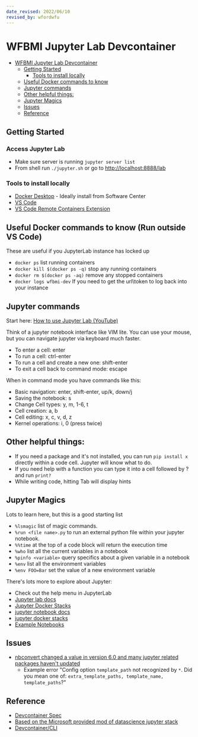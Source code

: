 ```yaml
---
date_revised: 2022/06/10
revised_by: wfordwfu
---
```


# WFBMI Jupyter Lab Devcontainer

- [WFBMI Jupyter Lab Devcontainer](#wfbmi-jupyter-lab-devcontainer)
  - [Getting Started](#getting-started)
    - [Tools to install locally](#tools-to-install-locally)
  - [Useful Docker commands to know](#useful-docker-commands-to-know)
  - [Jupyter commands](#jupyter-commands)
  - [Other helpful things:](#other-helpful-things)
  - [Jupyter Magics](#jupyter-magics)
  - [Issues](#issues)
  - [Reference](#reference)

## Getting Started

### Access Jupyter Lab

- Make sure server is running `jupyter server list`
- From shell run `./jupyter.sh` or go to [http://localhost:8888/lab](http://localhost:8888/lab)

### Tools to install locally

- [Docker Desktop](https://www.docker.com/products/docker-desktop/) - Ideally install from Software Center
- [VS Code](https://code.visualstudio.com/download)
- [VS Code Remote Containers Extension](https://marketplace.visualstudio.com/items?itemName=ms-vscode-remote.remote-containers)

## Useful Docker commands to know (Run outside VS Code)

These are useful if you JupyterLab instance has locked up

- `docker ps` list running containers
- `docker kill $(docker ps -q)` stop any running containers
- `docker rm $(docker ps -aq)` remove any stopped containers
- `docker logs wfbmi-dev` If you need to get the url\token to log back into your instance

## Jupyter commands

Start here: [How to use Jupyter Lab (YouTube)](https://www.youtube.com/watch?v=A5YyoCKxEOU)

Think of a jupyter notebook interface like VIM lite.  You can use your mouse, but you can navigate jupyter via keyboard much faster.

- To enter a cell: enter
- To run a cell: ctrl-enter
- To run a cell and create a new one: shift-enter
- To exit a cell back to command mode: escape

When in command mode you have commands like this:

- Basic navigation: enter, shift-enter, up/k, down/j
- Saving the notebook: s
- Change Cell types: y, m, 1-6, t
- Cell creation: a, b
- Cell editing: x, c, v, d, z
- Kernel operations: i, 0 (press twice)

## Other helpful things:

- If you need a package and it's not installed, you can run `pip install x` directly within a code cell.  Jupyter will know what to do.
- If you need help with a function you can type it into a cell followed by ? and run `print?`
- While writing code, hitting Tab will display hints

## Jupyter Magics

Lots to learn here, but this is a good starting list

- `%lsmagic` list of magic commands.
- `%run <file name>.py` to run an external python file within your jupyter notebook.
- `%%time` at the top of a code block will return the execution time
- `%who` list all the current variables in a notebook
- `%pinfo <variable>` query specifics about a given variable in a notebook
- `%env` list all the environment variables
- `%env FOO=Bar` set the value of a new environment variable


There's lots more to explore about Jupyter:

- Check out the help menu in JupyterLab
- [Jupyter lab docs](https://jupyterlab.readthedocs.io/en/stable/getting_started/overview.html)
- [Jupyter Docker Stacks](https://jupyter-docker-stacks.readthedocs.io/en/latest/index.html)
- [jupyter notebook docs](https://jupyter-notebook.readthedocs.io/en/stable/index.html)
- [jupyter docker stacks](https://jupyter-docker-stacks.readthedocs.io/en/latest/index.html)
- [Example Notebooks](https://nbviewer.jupyter.org/github/jupyter/notebook/tree/master/docs/source/examples/Notebook/)

## Issues

- [nbconvert changed a value in version 6.0 and many jupyter related packages haven't updated](https://nbconvert.readthedocs.io/en/latest/changelog.html#id22)
  - Example error "Config option `template_path` not recognized by `*`.  Did you mean one of: `extra_template_paths, template_name, template_paths`?"


## Reference

- [Devcontainer Spec](https://containers.dev)
- [Based on the Microsoft provided mod of datascience jupyter stack](https://github.com/microsoft/vscode-dev-containers/tree/main/containers/jupyter-datascience-notebooks)
- [Devcontainer/CLI](https://github.com/devcontainers/cli)
